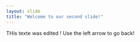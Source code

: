 ```yaml
---
layout: slide
title: "Welcome to our second slide!"
---
```

THis texte was edited !
Use the left arrow to go back!
                                                                                                                                                          
